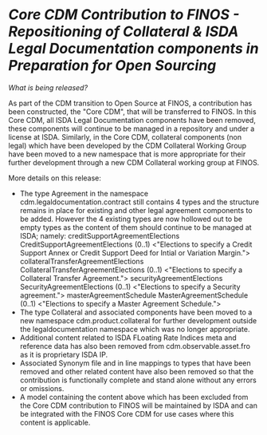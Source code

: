 # *Core CDM Contribution to FINOS - Repositioning of Collateral & ISDA Legal Documentation components in Preparation for Open Sourcing*

_What is being released?_

As part of the CDM transition to Open Source at FINOS, a contribution has been constructed, the "Core CDM", that will be transferred to FINOS. In this Core CDM, all ISDA Legal Documentation components have been removed, these components will continue to be managed in a repository and under a license at ISDA. Similarly, in the Core CDM, collateral components (non legal) which have been developed by the CDM Collateral Working Group have been moved to a new namespace that is more appropriate for their further development through a new CDM Collateral working group at FINOS.

More details on this release:
- The type Agreement in the namespace cdm.legaldocumentation.contract still contains 4 types and the structure remains in place for existing and other legal agreement components to be added. However the 4 existing types are now hollowed out to be empty types as the content of them should continue to be managed at ISDA; namely:
	  creditSupportAgreementElections CreditSupportAgreementElections (0..1) <"Elections to specify a Credit Support Annex or Credit Support Deed for Intial or Variation Margin.">
	  collateralTransferAgreementElections CollateralTransferAgreementElections (0..1) <"Elections to specify a Collateral Transfer Agreement.">
	  securityAgreementElections SecurityAgreementElections (0..1) <"Elections to specify a Security agreement.">
	  masterAgreementSchedule MasterAgreementSchedule (0..1) <"Elections to specify a Master Agreement Schedule.">
-  The type Collateral and associated components have been moved to a new namespace cdm.product.collateral for further development outside the legaldocumentation namespace which was no longer appropriate.
-  Additional content related to ISDA FLoating Rate Indices meta and reference data has also been removed from cdm.observable.asset.fro as it is proprietary ISDA IP.
-  Associated Synonym file and in line mappings to types that have been removed and other related content have also been removed so that the contribution is functionally complete and stand alone without any errors or omissions.
-  A model containing the content above which has been excluded from the Core CDM contribution to FINOS will be maintained by ISDA and can be integrated with the FINOS Core CDM for use cases where this content is applicable.
